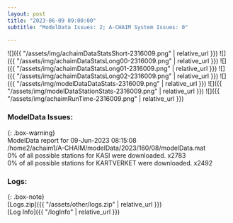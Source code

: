 ```yaml
---
layout: post
title: "2023-06-09 09:00:00"
subtitle: "ModelData Issues: 2; A-CHAIM System Issues: 0"

---
```


![]({{ "/assets/img/achaimDataStatsShort-2316009.png" | relative_url }})
![]({{ "/assets/img/achaimDataStatsLong00-2316009.png" | relative_url }})
![]({{ "/assets/img/achaimDataStatsLong01-2316009.png" | relative_url }})
![]({{ "/assets/img/achaimDataStatsLong02-2316009.png" | relative_url }})
![]({{ "/assets/img/modelDataDataStats-2316009.png" | relative_url }})
![]({{ "/assets/img/modelDataStationStats-2316009.png" | relative_url }})
![]({{ "/assets/img/achaimRunTime-2316009.png" | relative_url }})


### ModelData Issues:  
  
{: .box-warning}  
 ModelData report for 09-Jun-2023 08:15:08   
 /home2/achaim1/A-CHAIM/modelData/2023/160/08/modelData.mat   
 0% of all possible stations for KASI were downloaded. x2783   
 0% of all possible stations for KARTVERKET were downloaded. x2492   
  


### Logs:  
  
{: .box-note}  
[Logs.zip]({{ "/assets/other/logs.zip" | relative_url }})  
[Log Info]({{ "/logInfo" | relative_url }})  
